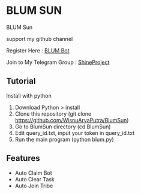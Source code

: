 # BLUM SUN
BLUM Sun 

support my github channel 

Register Here : [BLUM Bot](https://t.me/blum/app?startapp=ref_ZRi3CDYSyD)

Join to My Telegram Group : [ShineProject](https://t.me/+VFMv5L_0VzJkYWZl)


## Tutorial

Install with python

1. Download Python > install
2. Clone this repository (git clone https://github.com/WisnuAryaPutra/BlumSun)
3. Go to BlumSun directory (cd BlumSun)
4. Edit query_id.txt, input your token in query_id.txt
5. Run the main program (python blum.py)


## Features
- Auto Claim Bot
- Auto Clear Task
- Auto Join Tribe

